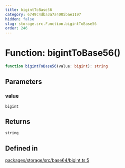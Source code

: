 ```yaml
---
title: bigintToBase56
category: 6749c4dba3a7a4005bae1197
hidden: false
slug: storage.src.Function.bigintToBase56
order: 246
---
```


# Function: bigintToBase56()

```ts
function bigintToBase56(value: bigint): string
```

## Parameters

### value

`bigint`

## Returns

`string`

## Defined in

[packages/storage/src/base64/bigint.ts:5](https://github.com/zkcloudworker/minatokens-lib/blob/main/packages/storage/src/base64/bigint.ts#L5)
